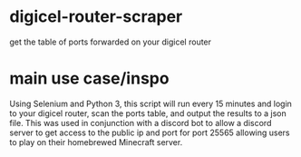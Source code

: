 # digicel-router-scraper
get the table of ports forwarded on your digicel router

# main use case/inspo

Using Selenium and Python 3, this script will run every 15 minutes and login to your digicel router, scan the ports table, and output the results to a json file. This was used in conjunction with a discord bot to allow a discord server to get access to the public ip and port for port 25565 allowing users to play on their homebrewed Minecraft server.
